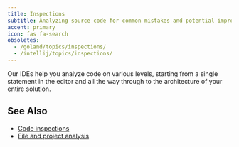 ```yaml
---
title: Inspections
subtitle: Analyzing source code for common mistakes and potential improvements.
accent: primary
icon: fas fa-search
obsoletes:
  - /goland/topics/inspections/
  - /intellij/topics/inspections/
---
```


Our IDEs help you analyze code on various levels, starting from a single statement in the editor
and all the way through to the architecture of your entire solution.

## See Also

- [Code inspections](https://www.jetbrains.com/help/idea/code-inspection.html)
- [File and project analysis](https://www.jetbrains.com/help/idea/file-and-project-analysis.html)
